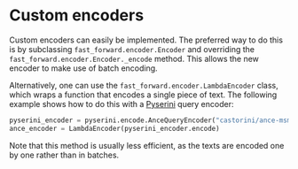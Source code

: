 # Custom encoders

Custom encoders can easily be implemented. The preferred way to do this is by subclassing `fast_forward.encoder.Encoder` and overriding the `fast_forward.encoder.Encoder._encode` method. This allows the new encoder to make use of batch encoding.

Alternatively, one can use the `fast_forward.encoder.LambdaEncoder` class, which wraps a function that encodes a single piece of text. The following example shows how to do this with a [Pyserini](https://github.com/castorini/pyserini) query encoder:

```python
pyserini_encoder = pyserini.encode.AnceQueryEncoder("castorini/ance-msmarco-passage")
ance_encoder = LambdaEncoder(pyserini_encoder.encode)
```

Note that this method is usually less efficient, as the texts are encoded one by one rather than in batches.
